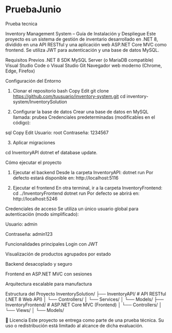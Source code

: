 # PruebaJunio
Prueba tecnica

Inventory Management System – Guía de Instalación y Despliegue
Este proyecto es un sistema de gestión de inventario desarrollado en .NET 8, dividido en una API RESTful y una aplicación web ASP.NET Core MVC como frontend. Se utiliza JWT para autenticación y una base de datos MySQL.

Requisitos Previos
.NET 8 SDK
MySQL Server (o MariaDB compatible)
Visual Studio Code o Visual Studio
Git
Navegador web moderno (Chrome, Edge, Firefox)

Configuración del Entorno
1. Clonar el repositorio
bash
Copy
Edit
git clone https://github.com/tuusuario/inventory-system.git
cd inventory-system/InventorySolution

3. Configurar la base de datos
Crear una base de datos en MySQL llamada: prubea
Credenciales predeterminadas (modificables en el código):

sql
Copy
Edit
Usuario: root
Contraseña: 1234567

3. Aplicar migraciones 

cd InventoryAPI
dotnet ef database update.

Cómo ejecutar el proyecto
1. Ejecutar el backend
Desde la carpeta InventoryAPI:
dotnet run
Por defecto estará disponible en:
http://localhost:5116

2. Ejecutar el frontend
En otra terminal, ir a la carpeta InventoryFrontend:
cd ../InventoryFrontend
dotnet run
Por defecto se abrirá en: http://localhost:5246

Credenciales de acceso
Se utiliza un único usuario global para autenticación (modo simplificado):

Usuario: admin

Contraseña: admin123

Funcionalidades principales
Login con JWT

Visualización de productos agrupados por estado

Backend desacoplado y seguro

Frontend en ASP.NET MVC con sesiones

Arquitectura escalable para manufactura

Estructura del Proyecto
InventorySolution/
├── InventoryAPI/         # API RESTful (.NET 8 Web API)
│   └── Controllers/
│   └── Services/
│   └── Models/
├── InventoryFrontend/    # ASP.NET Core MVC (Frontend)
│   └── Controllers/
│   └── Views/
│   └── Models/

📄 Licencia
Este proyecto se entrega como parte de una prueba técnica. Su uso o redistribución está limitado al alcance de dicha evaluación.




 







